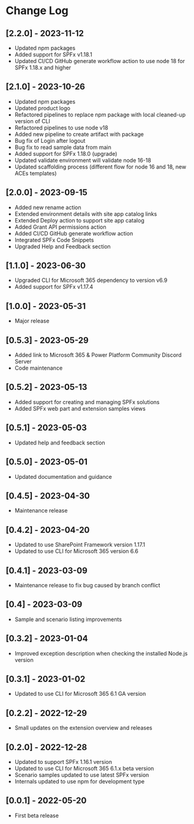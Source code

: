 # Change Log

## [2.2.0] - 2023-11-12

- Updated npm packages
- Added support for SPFx v1.18.1
- Updated CI/CD GitHub generate workflow action to use node 18 for SPFx 1.18.x and higher

## [2.1.0] - 2023-10-26

- Updated npm packages
- Updated product logo
- Refactored pipelines to replace npm package with local cleaned-up
version of CLI
- Refactored pipelines to use node v18
- Added new pipeline to create artifact with package
- Bug fix of Login after logout
- Bug fix to read sample data from main
- Added support for SPFx 1.18.0 (upgrade)
- Updated validate environment will validate node 16-18
- Updated scaffolding process (different flow for node 16 and 18, new
ACEs templates)

## [2.0.0] - 2023-09-15

- Added new rename action
- Extended environment details with site app catalog links
- Extended Deploy action to support site app catalog
- Added Grant API permissions action
- Added CI/CD GitHub generate workflow action
- Integrated SPFx Code Snippets
- Upgraded Help and Feedback section

## [1.1.0] - 2023-06-30

- Upgraded CLI for Microsoft 365 dependency to version v6.9
- Added support for SPFx v1.17.4

## [1.0.0] - 2023-05-31

- Major release

## [0.5.3] - 2023-05-29

- Added link to Microsoft 365 & Power Platform Community Discord Server
- Code maintenance

## [0.5.2] - 2023-05-13

- Added support for creating and managing SPFx solutions
- Added SPFx web part and extension samples views

## [0.5.1] - 2023-05-03

- Updated help and feedback section

## [0.5.0] - 2023-05-01

- Updated documentation and guidance

## [0.4.5] - 2023-04-30

- Maintenance release

## [0.4.2] - 2023-04-20

- Updated to use SharePoint Framework version 1.17.1
- Updated to use CLI for Microsoft 365 version 6.6

## [0.4.1] - 2023-03-09

- Maintenance release to fix bug caused by branch conflict

## [0.4] - 2023-03-09

- Sample and scenario listing improvements

## [0.3.2] - 2023-01-04

- Improved exception description when checking the installed Node.js version

## [0.3.1] - 2023-01-02

- Updated to use CLI for Microsoft 365 6.1 GA version

## [0.2.2] - 2022-12-29

- Small updates on the extension overview and releases

## [0.2.0] - 2022-12-28

- Updated to support SPFx 1.16.1 version
- Updated to use CLI for Microsoft 365 6.1.x beta version 
- Scenario samples updated to use latest SPFx version
- Internals updated to use npm for development type

## [0.0.1] - 2022-05-20

- First beta release